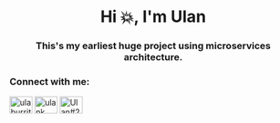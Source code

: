 <h1 align="center">Hi 💥, I'm Ulan</h1>
<h3 align="center">This's my earliest huge project using microservices architecture.</h3>

<h3 align="left">Connect with me:</h3>
<p align="left">
<a href="https://instagram.com/ulaburrito" target="blank"><img align="center" src="https://raw.githubusercontent.com/rahuldkjain/github-profile-readme-generator/master/src/images/icons/Social/instagram.svg" alt="ulaburrito" height="30" width="40" /></a>
<a href="https://www.leetcode.com/ulank" target="blank"><img align="center" src="https://raw.githubusercontent.com/rahuldkjain/github-profile-readme-generator/master/src/images/icons/Social/leet-code.svg" alt="ulank" height="30" width="40" /></a>
<a href="https://discord.gg/Ulan#2288" target="blank"><img align="center" src="https://raw.githubusercontent.com/rahuldkjain/github-profile-readme-generator/master/src/images/icons/Social/discord.svg" alt="Ulan#2288" height="30" width="40" /></a>
</p>
